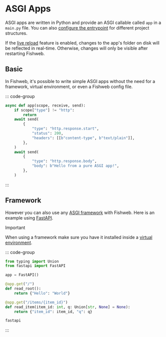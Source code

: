 # ASGI Apps

ASGI apps are written in Python and provide an ASGI callable called `app` in a `main.py` file.
You can also [configure the entrypoint](/content/reference/config#entry) for different project structures.

If the [live reload](/content/concepts/reload) feature is enabled, changes to the app's folder on disk will be reflected in real-time.
Otherwise, changes will only be visible after restarting Fishweb.

## Basic

In Fishweb, it's possible to write simple ASGI apps without the need for a framework, virtual environment, or even a Fishweb config file.

::: code-group

```py [main.py]
async def app(scope, receive, send):
    if scope["type"] != "http":
        return
    await send(
        {
            "type": "http.response.start",
            "status": 200,
            "headers": [[b"content-type", b"text/plain"]],
        },
    )
    await send(
        {
            "type": "http.response.body",
            "body": b"Hello from a pure ASGI app!",
        },
    )
```

:::

## Framework

However you can also use any [ASGI framework](https://www.uvicorn.org/#asgi-frameworks) with Fishweb.
Here is an example using [FastAPI](https://fastapi.tiangolo.com/).

> [!IMPORTANT]
> When using a framework make sure you have it installed inside a [virtual environment](/content/concepts/venv).

::: code-group

```py [main.py]
from typing import Union
from fastapi import FastAPI

app = FastAPI()

@app.get("/")
def read_root():
    return {"Hello": "World"}

@app.get("/items/{item_id}")
def read_item(item_id: int, q: Union[str, None] = None):
    return {"item_id": item_id, "q": q}
```

```txt [requirements.txt]
fastapi
```

:::
